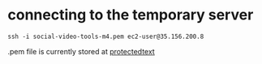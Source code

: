 # connecting to the temporary server

`ssh -i social-video-tools-m4.pem ec2-user@35.156.200.8` 

.pem file is currently stored at [protectedtext](https://www.protectedtext.com/socialvideotools)
